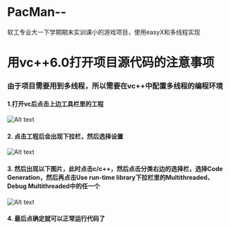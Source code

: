 # PacMan--
软工专业大一下学期期末实训课小的游戏项目，使用easyX和多线程实现
# 用vc++6.0打开项目源代码的注意事项

### 由于项目需要用到多线程，所以需要在vc++中配置多线程的编程环境

#### 1.打开vc后点击上边工具栏里的工程

![Alt text](https://github.com/prograper/raw/master/Pics/工程.png)

#### 2. 点击工程后会出现下拉栏，然后选择设置

![Alt text](https://github.com/prograper/raw/master/Pics/工程设置.png)

#### 3. 然后出现以下图片，此时点击c/c++，然后点击分类右边的选择栏，选择Code Generation，然后再点击Use run-time library下拉栏里的Multithreaded、Debug Multithreaded中的任一个

![Alt text](https://github.com/prograper/raw/master/Pics/end.png)

#### 4. 最后点确定就可以正常运行代码了
